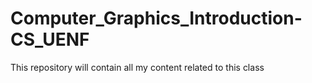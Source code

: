 # Computer_Graphics_Introduction-CS_UENF
 This repository will contain all my content related to this class
